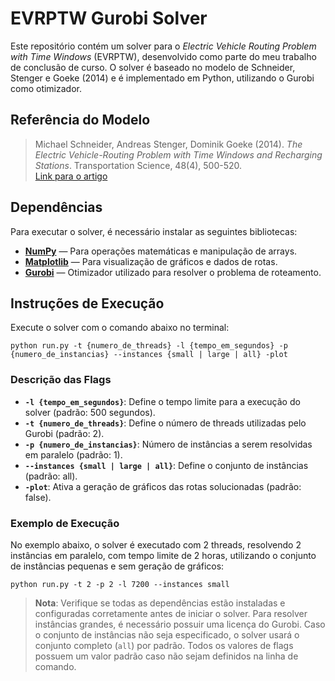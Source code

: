 # EVRPTW Gurobi Solver

Este repositório contém um solver para o *Electric Vehicle Routing Problem with Time Windows* (EVRPTW), desenvolvido como parte do meu trabalho de conclusão de curso. O solver é baseado no modelo de Schneider, Stenger e Goeke (2014) e é implementado em Python, utilizando o Gurobi como otimizador.

## Referência do Modelo

> Michael Schneider, Andreas Stenger, Dominik Goeke (2014). *The Electric Vehicle-Routing Problem with Time Windows and Recharging Stations*. Transportation Science, 48(4), 500-520.  
> [Link para o artigo](https://doi.org/10.1287/trsc.2013.0490)

## Dependências

Para executar o solver, é necessário instalar as seguintes bibliotecas:

- [**NumPy**](https://numpy.org/) — Para operações matemáticas e manipulação de arrays.
- [**Matplotlib**](https://matplotlib.org/) — Para visualização de gráficos e dados de rotas.
- [**Gurobi**](https://support.gurobi.com/hc/en-us/articles/360044290292-How-do-I-install-Gurobi-for-Python) — Otimizador utilizado para resolver o problema de roteamento.

## Instruções de Execução

Execute o solver com o comando abaixo no terminal:

```shell
python run.py -t {numero_de_threads} -l {tempo_em_segundos} -p {numero_de_instancias} --instances {small | large | all} -plot
```

### Descrição das Flags

- **`-l {tempo_em_segundos}`**: Define o tempo limite para a execução do solver (padrão: 500 segundos).
- **`-t {numero_de_threads}`**: Define o número de threads utilizadas pelo Gurobi (padrão: 2).
- **`-p {numero_de_instancias}`**: Número de instâncias a serem resolvidas em paralelo (padrão: 1).
- **`--instances {small | large | all}`**: Define o conjunto de instâncias (padrão: all).
- **`-plot`**: Ativa a geração de gráficos das rotas solucionadas (padrão: false).

### Exemplo de Execução

No exemplo abaixo, o solver é executado com 2 threads, resolvendo 2 instâncias em paralelo, com tempo limite de 2 horas, utilizando o conjunto de instâncias pequenas e sem geração de gráficos:

```shell
python run.py -t 2 -p 2 -l 7200 --instances small
```

> **Nota**: Verifique se todas as dependências estão instaladas e configuradas corretamente antes de iniciar o solver. Para resolver instâncias grandes, é necessário possuir uma licença do Gurobi. Caso o conjunto de instâncias não seja especificado, o solver usará o conjunto completo (`all`) por padrão. Todos os valores de flags possuem um valor padrão caso não sejam definidos na linha de comando.
